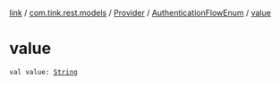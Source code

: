 [link](../../../index.md) / [com.tink.rest.models](../../index.md) / [Provider](../index.md) / [AuthenticationFlowEnum](index.md) / [value](./value.md)

# value

`val value: `[`String`](https://kotlinlang.org/api/latest/jvm/stdlib/kotlin/-string/index.html)